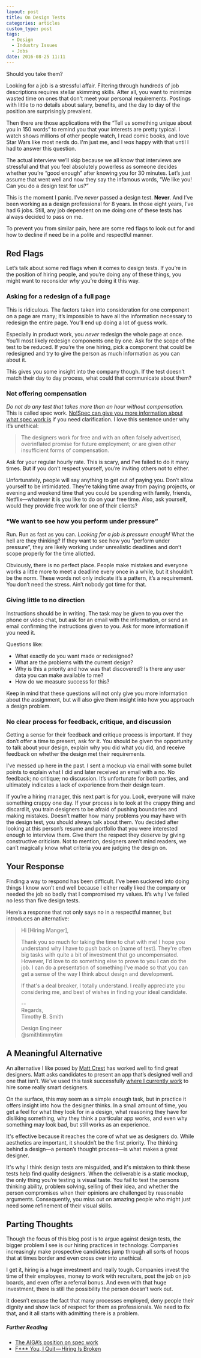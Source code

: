 ```yaml
---
layout: post
title: On Design Tests
categories: articles
custom_type: post
tags:
  - Design
  - Industry Issues
  - Jobs
date: 2016-08-25 11:11
---
```

Should you take them?

Looking for a job is a stressful affair. Filtering through hundreds of job descriptions requires stellar skimming skills. After all, you want to minimize wasted time on ones that don't meet your personal requirements. Postings with little to no details about salary, benefits, and the day to day of the position are surprisingly prevalent.

Then there are those applications with the “Tell us something unique about you in 150 words” to remind you that your interests are pretty typical. I watch shows millions of other people watch, I read comic books, and love Star Wars like most nerds do.  I'm just me, and I *was* happy with that until I had to answer this question.

The actual interview we’ll skip because we all know that interviews are stressful and that you feel absolutely powerless as someone decides whether you’re “good enough” after knowing you for 30 minutes. Let’s just assume that went well and now they say the infamous words, “We like you! Can you do a design test for us?”

This is the moment I panic. I’ve *never* passed a design test. **Never**. And I’ve been working as a design professional for 8 years. In those eight years, I’ve had 6 jobs. Still, any job dependent on me doing one of these tests has always decided to pass on me.

To prevent you from similar pain, here are some red flags to look out for and how to decline if need be in a polite and respectful manner.

## Red Flags

Let’s talk about some red flags when it comes to design tests. If you’re in the position of hiring people, and you’re doing any of these things, you might want to reconsider *why* you’re doing it this way.

### Asking for a redesign of a full page

This is ridiculous. The factors taken into consideration for one component on a page are many; it’s impossible to have all the information necessary to redesign the entire page. You’ll end up doing a lot of guess work.

Especially in product work, you *never* redesign the whole page at once. You’ll most likely redesign components one by one. Ask for the scope of the test to be reduced. If you’re the one hiring, pick a component that could be redesigned and try to give the person as much information as you can about it.

This gives you some insight into the company though. If the test doesn’t match their day to day process, what could that communicate about them?

### Not offering compensation

*Do not do any test that takes more than an hour without compensation.* This is called spec work. [No!Spec can give you more information about what spec work is](http://www.nospec.com/) if you need clarification. I love this sentence under why it’s unethical:

> The designers work for free and with an often falsely advertised, overinflated promise for future employment; or are given other insufficient forms of compensation.

Ask for your regular hourly rate. This is scary, and I’ve failed to do it many times. But if you don’t respect yourself, you’re inviting others not to either.

Unfortunately, people will say anything to get out of paying you. Don’t allow yourself to be intimidated. They’re taking time away from paying projects, or evening and weekend time that you could be spending with family, friends, Netflix—whatever it is you like to do on your free time. Also, ask yourself, would they provide free work for one of their clients?

### “We want to see how you perform under pressure”

Run. Run as fast as you can. *Looking for a job is pressure enough!* What the hell are they thinking? If they want to see how you “perform under pressure”, they are likely working under unrealistic deadlines and don’t scope properly for the time allotted.

Obviously, there is no perfect place. People make mistakes and everyone works a little more to meet a deadline every once in a while, but it shouldn’t be the norm. These words not only indicate it’s a pattern, it’s a requirement. You don’t need the stress. Ain’t nobody got time for that.

### Giving little to no direction

Instructions should be in writing. The task may be given to you over the phone or video chat, but ask for an email with the information, or send an email confirming the instructions given to you. Ask for more information if you need it.

Questions like:

- What exactly do you want made or redesigned?
- What are the problems with the current design?
- Why is this a priority and how was that discovered? Is there any user data you can make available to me?
- How do we measure success for this?

Keep in mind that these questions will not only give you more information about the assignment, but will also give them insight into how you approach a design problem.

### No clear process for feedback, critique, and discussion

Getting a sense for their feedback and critique process is important. If they don’t offer a time to present, ask for it. You should be given the opportunity to talk about your design, explain why you did what you did, and receive feedback on whether the design met their requirements.

I've messed up here in the past. I sent a mockup via email with some bullet points to explain what I did and later received an email with a no. No feedback; no critique; no discussion. It’s unfortunate for both parties, and ultimately indicates a lack of experience from their design team.

If you’re a hiring manager, this next part is for you. Look, everyone will make something crappy one day. If your process is to look at the crappy thing and discard it, you train designers to be afraid of pushing boundaries and making mistakes. Doesn’t matter how many problems you may have with the design test, you should always talk about them. You decided after looking at this person’s resume and portfolio that you were interested enough to interview them. Give them the respect they deserve by giving constructive criticism. Not to mention, designers aren’t mind readers, we can’t magically know what criteria you are judging the design on.

## Your Response

Finding a way to respond has been difficult. I’ve been suckered into doing things I know won’t end well because I either really liked the company or needed the job so badly that I compromised my values. It’s why I’ve failed no less than five design tests.

Here’s a response that not only says no in a respectful manner, but introduces an alternative:

> Hi [Hiring Manger],
>
> Thank you so much for taking the time to chat with me! I hope you understand why I have to push back on [name of test]. They're often big tasks with quite a bit of investment that go uncompensated. However, I'd love to do something else to prove to you I can do the job. I can do a presentation of something I've made so that you can get a sense of the way I think about design and development.
>
> If that's a deal breaker, I totally understand. I really appreciate you considering me, and best of wishes in finding your ideal candidate.
>
>
> --   
> Regards,   
> Timothy B. Smith
>
> Design Engineer   
> @smithtimmytim

## A Meaningful Alternative

An alternative I like posed by [Matt Crest](https://twitter.com/mattcrest) has worked well to find great designers. Matt asks candidates to present an app that’s designed well and one that isn’t. We've used this task successfully [where I currently work](https://twitter.com/aclservices) to hire some really smart designers.

On the surface, this may seem as a simple enough task, but in practice it offers insight into how the designer thinks. In a small amount of time, you get a feel for what they look for in a design, what reasoning they have for disliking something, why they think a particular app works, and even why something may look bad, but still works as an experience.

It's effective because it reaches the core of what we as designers do. While aesthetics are important, it shouldn’t be the first priority. The thinking behind a design—a person’s thought process—is what makes a great designer.

It's why I think design tests are misguided, and it's mistaken to think these tests help find quality designers. When the deliverable is a static mockup, the only thing you’re testing is visual taste. You fail to test the persons thinking ability, problem solving, selling of their idea, and whether the person compromises when their opinions are challenged by reasonable arguments. Consequently, you miss out on amazing people who might just need some refinement of their visual skills.

## Parting Thoughts

Though the focus of this blog post is to argue against design tests, the bigger problem I see is our hiring practices in technology. Companies increasingly make prospective candidates jump through all sorts of hoops that at times border and even cross over into unethical. 

I get it, hiring is a huge investment and really tough. Companies invest the time of their employees, money to work with recruiters, post the job on job boards, and even offer a referral bonus. And even with that huge investment, there is still the possibility the person doesn’t work out.

It doesn’t excuse the fact that many processes employed, deny people their dignity and show lack of respect for them as professionals. We need to fix that, and it all starts with admitting there is a problem.

##### Further Reading
- [The AIGA’s position on spec work](http://www.aiga.org/position-spec-work/)
- [F*** You, I Quit — Hiring Is Broken](https://medium.com/@evnowandforever/f-you-i-quit-hiring-is-broken-bb8f3a48d324#.jzye6940d)